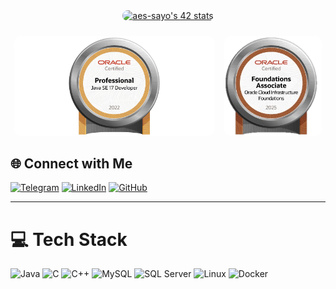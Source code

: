 <div style="width: 100%; display: flex; flex-wrap: wrap; align-items: center; justify-content: center; gap: 1.5rem; margin-bottom: 2rem;">
  <a href="https://github.com/Sayouti1" style="width: 100%; flex: 1 1 250px; text-align: center;">
    <img src="https://badge.mediaplus.ma/binary/aes-sayo" alt="aes-sayo's 42 stats" style="width: 60%; max-width: 250px; border-radius: 10px;">
  </a>
  <div style="display: flex; flex-direction: row; gap: 1rem; justify-content: center; flex-wrap: wrap;">
    <img src="./OCPJSE17.jpg" alt="OCP Java SE 17" style="height: 160px; border-radius: 10px;">
    <img src="./OCI25FA.png" alt="OCI Foundations Associate" style="height: 160px; border-radius: 10px;">
  </div>
</div>

## 🌐 Connect with Me
[![Telegram](https://img.shields.io/badge/Telegram-2CA5E0?style=for-the-badge&logo=telegram&logoColor=white)](https://t.me/Sayouti1)
[![LinkedIn](https://img.shields.io/badge/LinkedIn-%230077B5.svg?style=for-the-badge&logo=linkedin&logoColor=white)](https://www.linkedin.com/in/abdelaziz-es-sayouti-06b67a214)
[![GitHub](https://img.shields.io/badge/GitHub-000?style=for-the-badge&logo=github&logoColor=white)](https://github.com/Sayouti1)

---

# 💻 Tech Stack
![Java](https://img.shields.io/badge/Java-%23ED8B00.svg?style=for-the-badge&logo=java&logoColor=white)
![C](https://img.shields.io/badge/C-%2300599C.svg?style=for-the-badge&logo=c&logoColor=white)
![C++](https://img.shields.io/badge/C++-%2300599C.svg?style=for-the-badge&logo=c%2B%2B&logoColor=white)
![MySQL](https://img.shields.io/badge/MySQL-%2300f.svg?style=for-the-badge&logo=mysql&logoColor=white)
![SQL Server](https://img.shields.io/badge/Microsoft%20SQL%20Server-CC2927?style=for-the-badge&logo=microsoft%20sql%20server&logoColor=white)
![Linux](https://img.shields.io/badge/Linux-FCC624?style=for-the-badge&logo=linux&logoColor=black)
![Docker](https://img.shields.io/badge/Docker-2496ED?style=for-the-badge&logo=docker&logoColor=white)
